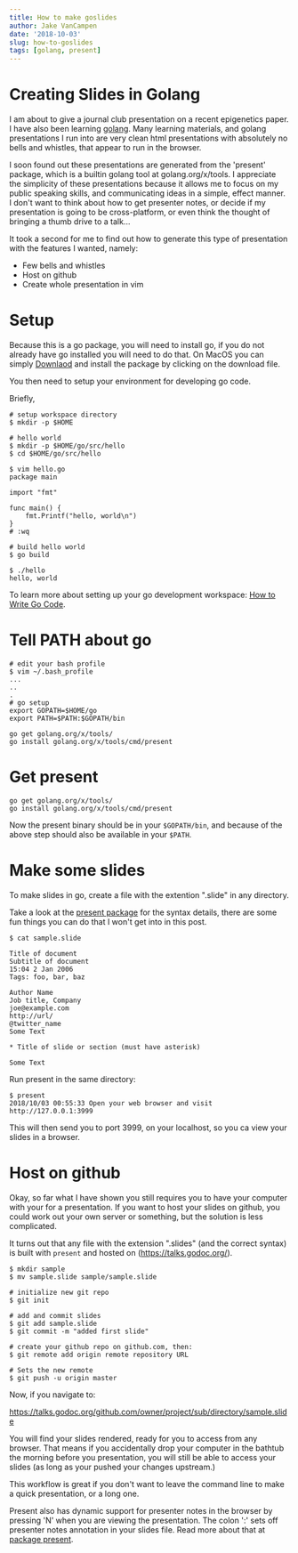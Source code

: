 ```yaml
---
title: How to make goslides 
author: Jake VanCampen
date: '2018-10-03'
slug: how-to-goslides
tags: [golang, present]
---
```


# Creating Slides in Golang

I am about to give a journal club presentation on a recent epigenetics paper. I have also been learning [golang](https://golang.org/). Many learning materials, and golang presentations I run into are very clean html presentations with absolutely no bells and whistles, that appear to run in the browser. 

I soon found out these presentations are generated from the 'present' package, which is a builtin golang tool at golang.org/x/tools. I appreciate the simplicity of these presentations because it allows me to focus on my public speaking skills, and communicating ideas in a simple, effect manner. I don't want to think about how to get presenter notes, or decide if my presentation is going to be cross-platform, or even think the thought of bringing a thumb drive to a talk...

It took a second for me to find out how to generate this type of presentation with the features I wanted, namely: 

- Few bells and whistles
- Host on github
- Create whole presentation in vim 

# Setup

Because this is a go package, you will need to install go, if you do not already have go installed you will need to do that. On MacOS you can simply [Downlaod](https://golang.org/dl/) and install the package by clicking on the download file. 

You then need to setup your environment for developing go code. 

Briefly,  

```
# setup workspace directory
$ mkdir -p $HOME

# hello world
$ mkdir -p $HOME/go/src/hello 
$ cd $HOME/go/src/hello

$ vim hello.go
package main

import "fmt"

func main() {
	fmt.Printf("hello, world\n")
}
# :wq 

# build hello world
$ go build

$ ./hello
hello, world
```

To learn more about setting up your go development workspace: [How to Write Go Code](https://golang.org/doc/code.html).

# Tell PATH about go

```
# edit your bash profile
$ vim ~/.bash_profile
...
..
.
# go setup
export GOPATH=$HOME/go
export PATH=$PATH:$GOPATH/bin
```
```
go get golang.org/x/tools/
go install golang.org/x/tools/cmd/present
```

# Get present

```
go get golang.org/x/tools/
go install golang.org/x/tools/cmd/present
```

Now the present binary should be in your `$GOPATH/bin`, and because of the above step should also be available in your `$PATH`. 


# Make some slides

To make slides in go, create a file with the extention ".slide" in any directory. 

Take a look at the [present package](https://godoc.org/golang.org/x/tools/present) for the syntax details, there are some fun things you can do that I won't get into in this post. 

```
$ cat sample.slide

Title of document
Subtitle of document
15:04 2 Jan 2006
Tags: foo, bar, baz

Author Name
Job title, Company
joe@example.com
http://url/
@twitter_name
Some Text

* Title of slide or section (must have asterisk)

Some Text
```

Run present in the same directory: 

```
$ present
2018/10/03 00:55:33 Open your web browser and visit http://127.0.0.1:3999
```

This will then send you to port 3999, on your localhost, so you ca view your slides in a browser.

# Host on github

Okay, so far what I have shown you still requires you to have your computer with your for a presentation. If you want to host your slides on github, you could work out your own server or something, but the solution is less complicated. 

It turns out that any file with the extension ".slides" (and the correct syntax) is built with `present` and hosted on (https://talks.godoc.org/). 

```
$ mkdir sample
$ mv sample.slide sample/sample.slide

# initialize new git repo
$ git init

# add and commit slides
$ git add sample.slide
$ git commit -m "added first slide" 

# create your github repo on github.com, then:
$ git remote add origin remote repository URL

# Sets the new remote
$ git push -u origin master
```

Now, if you navigate to:

https://talks.godoc.org/github.com/owner/project/sub/directory/sample.slide

You will find your slides rendered, ready for you to access from any browser. That means if you accidentally drop your computer in the bathtub the morning before you presentation, you will still be able to access your slides (as long as your pushed your changes upstream.)

This workflow is great if you don't want to leave the command line to make a quick presentation, or a long one. 

Present also has dynamic support for presenter notes in the browser by pressing 'N' when you are viewing the presentation. The colon ':' sets off presenter notes annotation in your slides file. Read more about that at [package present](https://godoc.org/golang.org/x/tools/present).














